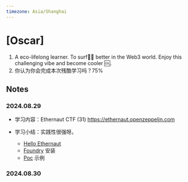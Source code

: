 ```yaml
---
timezone: Asia/Shanghai
---
```


# [Oscar]

1. A eco-lifelong learner. To surf🏄‍♀️ better in the Web3 world. Enjoy this challenging vibe and become cooler 🆒. 
2. 你认为你会完成本次残酷学习吗？75%

## Notes

<!-- Content_START -->

### 2024.08.29

- 学习内容：Ethernaut CTF (31) https://ethernaut.openzeppelin.com

- 学习小结：实践性很强呀。
  - [Hello Ethernaut](https://ethernaut.openzeppelin.com/level/0x7E0f53981657345B31C59aC44e9c21631Ce710c7)
  - [Foundry](https://github.com/AmazingAng/WTF-Solidity/blob/main/Topics/Tools/TOOL07_Foundry/readme.md) 安装
  - [Poc](https://github.com/SunWeb3Sec/DeFiHackLabs/tree/main/academy/onchain_debug/06_write_your_own_poc/) 示例 

### 2024.08.30


<!-- Content_END -->

